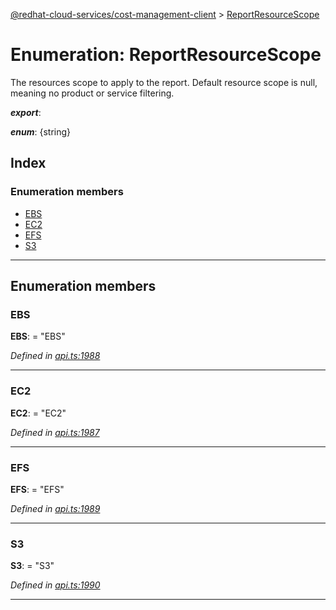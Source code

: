 [@redhat-cloud-services/cost-management-client](../README.md) > [ReportResourceScope](../enums/reportresourcescope.md)

# Enumeration: ReportResourceScope

The resources scope to apply to the report. Default resource scope is null, meaning no product or service filtering.

*__export__*: 

*__enum__*: {string}

## Index

### Enumeration members

* [EBS](reportresourcescope.md#ebs)
* [EC2](reportresourcescope.md#ec2)
* [EFS](reportresourcescope.md#efs)
* [S3](reportresourcescope.md#s3)

---

## Enumeration members

<a id="ebs"></a>

###  EBS

**EBS**:  = "EBS"

*Defined in [api.ts:1988](https://github.com/rvsia/javascript-clients/blob/master/packages/cost-management/api.ts#L1988)*

___
<a id="ec2"></a>

###  EC2

**EC2**:  = "EC2"

*Defined in [api.ts:1987](https://github.com/rvsia/javascript-clients/blob/master/packages/cost-management/api.ts#L1987)*

___
<a id="efs"></a>

###  EFS

**EFS**:  = "EFS"

*Defined in [api.ts:1989](https://github.com/rvsia/javascript-clients/blob/master/packages/cost-management/api.ts#L1989)*

___
<a id="s3"></a>

###  S3

**S3**:  = "S3"

*Defined in [api.ts:1990](https://github.com/rvsia/javascript-clients/blob/master/packages/cost-management/api.ts#L1990)*

___

